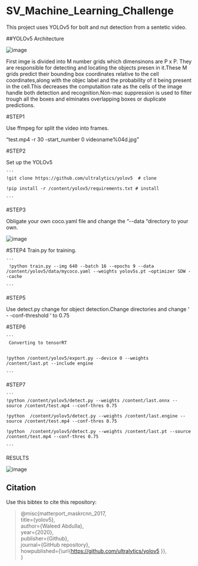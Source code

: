# SV_Machine_Learning_Challenge

This project uses YOLOv5 for bolt and nut detection from a sentetic video.

##YOLOv5 Architecture

![image](https://user-images.githubusercontent.com/104059824/220721661-5a388af5-3f99-495e-bed9-49b93cc44ca1.png)


First imge is divided into M number grids which dimensinons are P x P. They are responsible for detecting and locating the objects presen in it.These M grids predict their bounding box coordinates relative to the cell coordinates,along with the objec label and the probability of it being present in the cell.This decreases the computaition rate as the cells of the image handle both detection and recognition.Non-mac suppression is used to filter trough all the boxes and elminates overlapping boxes or duplicate predictions.


#STEP1

Use ffmpeg for split the video into frames.


“test.mp4  -r 30 -start_number 0  videoname%04d.jpg”  </p>




#STEP2


Set up the YOLOv5

````
```
!git clone https://github.com/ultralytics/yolov5  # clone

!pip install -r /content/yolov5/requirements.txt # install

```
````


#STEP3

Obligate your own coco.yaml file and change the “--data “directory to your own.

![image](https://user-images.githubusercontent.com/104059824/220723449-75d541fb-6678-4400-9cc7-edd548c25cda.png)

#STEP4
 Train.py for training.
 
````
```
 !python train.py --img 640 --batch 16 --epochs 9 --data /content/yolov5/data/mycoco.yaml --weights yolov5s.pt –optimizer SDW --cache

```
````

 #STEP5
 
 Use detect.py change for object detection.Change directories and  change ‘ - -conf-threshold ‘ to 0.75


 #STEP6
 
  
````
```
 Converting to tensorRT
 

!python /content/yolov5/export.py --device 0 --weights /content/last.pt --include engine

```
````
#STEP7

````
```
!python /content/yolov5/detect.py --weights /content/last.onnx --source /content/test.mp4 --conf-thres 0.75

!python  /content/yolov5/detect.py --weights /content/last.engine --source /content/test.mp4 --conf-thres 0.75

!python  /content/yolov5/detect.py --weights /content/last.pt --source /content/test.mp4 --conf-thres 0.75

```
````

RESULTS

![image](https://user-images.githubusercontent.com/104059824/220724517-61b035fd-56b4-4a16-b469-f6976ac91c8b.png)


## Citation
Use this bibtex to cite this repository:
> @misc{matterport_maskrcnn_2017,\
  title={yolov5},\
  author={Waleed Abdulla},\
  year={2020},\
  publisher={Github},\
  journal={GitHub repository},\
  howpublished={\url{https://github.com/ultralytics/yolov5 }},\
  }

